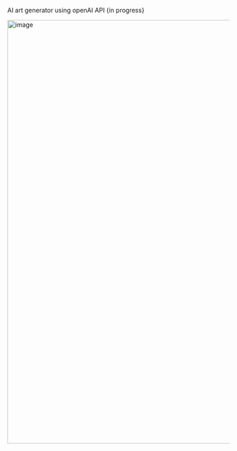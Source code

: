 AI art generator using openAI API {in progress}

<img width="960" alt="image" src="https://github.com/crims0n-sky/AI_art/assets/85505274/8eaea82d-0f6e-4802-9b3a-602d2a30a235">
